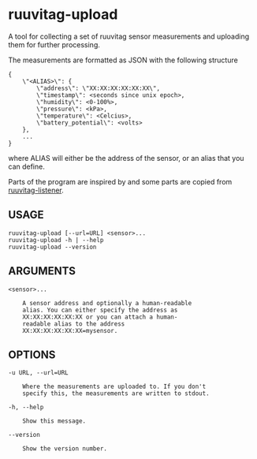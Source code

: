 # ruuvitag-upload

A tool for collecting a set of ruuvitag sensor measurements
and uploading them for further processing.

The measurements are formatted as JSON with the following
structure

    {
        \"<ALIAS>\": {
            \"address\": \"XX:XX:XX:XX:XX:XX\",
            \"timestamp\": <seconds since unix epoch>,
            \"humidity\": <0-100%>,
            \"pressure\": <kPa>,
            \"temperature\": <Celcius>,
            \"battery_potential\": <volts>
        },
        ...
    }

where ALIAS will either be the address of the sensor, or
an alias that you can define.

Parts of the program are inspired by and some parts are copied from [ruuvitag-listener](https://github.com/lautis/ruuvitag-listener).

## USAGE

    ruuvitag-upload [--url=URL] <sensor>...
    ruuvitag-upload -h | --help
    ruuvitag-upload --version

## ARGUMENTS

    <sensor>...

        A sensor address and optionally a human-readable
        alias. You can either specify the address as
        XX:XX:XX:XX:XX:XX or you can attach a human-
        readable alias to the address
        XX:XX:XX:XX:XX:XX=mysensor.

## OPTIONS

    -u URL, --url=URL

        Where the measurements are uploaded to. If you don't
        specify this, the measurements are written to stdout.

    -h, --help

        Show this message.

    --version

        Show the version number.
